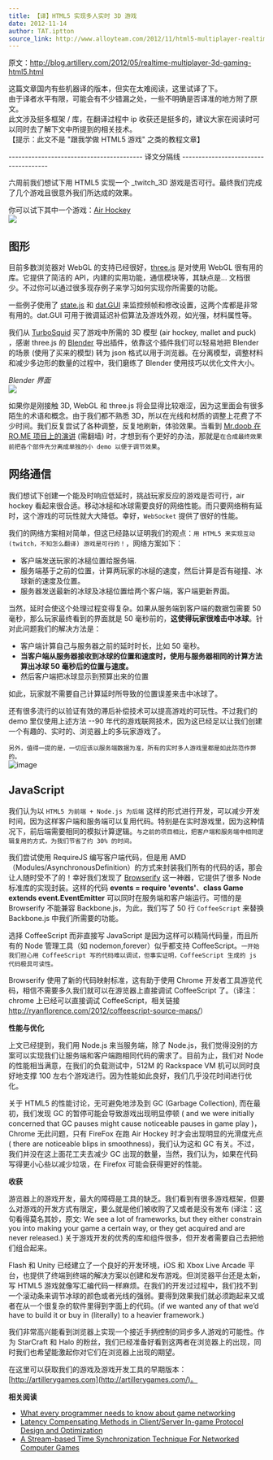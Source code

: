 ```yaml
---
title: 【译】HTML5 实现多人实时 3D 游戏
date: 2012-11-14
author: TAT.iptton
source_link: http://www.alloyteam.com/2012/11/html5-multiplayer-realtime-3d-gaming/
---
```


<!-- {% raw %} - for jekyll -->

原文：<http://blog.artillery.com/2012/05/realtime-multiplayer-3d-gaming-html5.html>

这篇文章国内有些机器译的版本，但实在太难阅读，这里试译了下。  
由于译者水平有限，可能会有不少错漏之处，一些不明确是否译准的地方附了原文。  
此文涉及挺多框架 / 库，在翻译过程中 ip 收获还是挺多的，建议大家在阅读时可以同时去了解下文中所提到的相关技术。  
【提示：此文不是 "跟我学做 HTML5 游戏" 之类的教程文章】

\----------------------------------------- 译文分隔线 -------------------------------------

六周前我们想试下用 HTML5 实现一个 \_twitch_3D 游戏是否可行。最终我们完成了几个游戏且很意外我们所达成的效果。

你可以试下其中一个游戏：[Air Hockey](http://airhockey.artillerygames.com/)  
![](http://blog.artillery.com/images/airhockey.jpg)

## 图形

目前多数浏览器对 WebGL 的支持已经很好，[three.js](http://mrdoob.github.com/three.js/) 是对使用 WebGL 很有用的库。它提供了简洁的 API，内建的实用功能，通信模块等，其缺点是… 文档很少。不过你可以通过很多现存例子来学习如何实现你所需要的功能。

一些例子使用了 [state.js](https://github.com/mrdoob/stats.js/) 和 [dat.GUI](http://code.google.com/p/dat-gui/) 来监控频帧和修改设置，这两个库都是非常有用的。dat.GUI 可用于微调延迟补偿算法及游戏外观，如光强，材料属性等。

我们从 [TurboSquid](http://dillinger.io/) 买了游戏中所需的 3D 模型 (air hockey, mallet and puck) ，感谢 three.js 的 [Blender](http://www.blender.org/) 导出插件，依靠这个插件我们可以轻易地把 Blender 的场景 (使用了买来的模型) 转为 json 格式以用于浏览器。在分离模型，调整材料和减少多边形的数量的过程中，我们磨练了 Blender 使用技巧以优化文件大小。

_Blender 界面_  
![](http://blog.artillery.com/images/airhockey-blender.jpg)

如果你是刚接触 3D, WebGL 和 three.js 将会显得比较艰涩，因为这里面会有很多陌生的术语和概念。由于我们都不熟悉 3D，所以在光线和材质的调整上花费了不少时间。我们反复尝试了各种调整，反复地刷新，体验效果。当看到 [Mr.doob 在 RO.ME 项目上的演讲](http://www.youtube.com/watch?feature=youtu.be&hl=zh-CN&v=D8mOtkuN864) (需翻墙) 时，才想到有个更好的办法，那就是`在合成最终效果前把各个部件先分离成单独的小 demo 以便于调节效果`。

## 网络通信

我们想试下创建一个能及时响应低延时，挑战玩家反应的游戏是否可行，air hockey 看起来很合适。移动冰槌和冰球需要良好的网络性能。而只要网络稍有延时，这个游戏的可玩性就大大降低。幸好，`WebSocket` 提供了很好的性能。

我们的网络方案相对简单，但这已经路以证明我们的观点：`用 HTML5 来实现互动 (twitch，不知怎么翻译) 游戏是可行的！`，网络方案如下：

-   客户端发送玩家的冰槌位置给服务端.
-   服务端基于之前的位置，计算两玩家的冰槌的速度，然后计算是否有碰撞、冰球新的速度及位置。
-   服务器发送最新的冰球及冰槌位置给两个客户端，客户端更新界面。

当然，延时会使这个处理过程变得复杂。如果从服务端到客户端的数据包需要 50 毫秒，那么玩家最终看到的界面就是 50 毫秒前的，**这使得玩家很难击中冰球**。针对此问题我们的解决方法是：

-   客户端计算自己与服务器之前的延时时长，比如 50 毫秒。
-   **当客户端从服务器接收到冰球的位置和速度时，使用与服务器相同的计算方法算出冰球 50 毫秒后的位置与速度。**
-   然后客户端把冰球显示到预算出来的位置

如此，玩家就不需要自己计算延时所导致的位置误差来击中冰球了。

还有很多流行的以验证有效的滞后补偿技术可以提高游戏的可玩性。不过我们的 demo 里仅使用上述方法 --90 年代的游戏联网技术，因为这已经足以让我们创建一个有趣的、实时的、浏览器上的多玩家游戏了。

`另外，值得一提的是，一切应该以服务端数据为准，所有的实时多人游戏里都是如此防范作弊的。`  
![image](http://blog.artillery.com/images/airhockey2.jpg)

## JavaScript

我们认为以 `HTML5 为前端 + Node.js 为后端` 这样的形式进行开发，可以减少开发时间，因为这样客户端和服务端可以复用代码。特别是在实时游戏里，因为这种情况下，前后端需要相同的模拟计算逻辑。`与之前的项目相比，把客户端和服务端中相同逻辑复用的方式，为我们节省了约 30% 的时间。`

我们尝试使用 RequireJS 编写客户端代码，但是用 AMD（Modules/AsynchronousDefinition）的方式来封装我们所有的代码的话，那会让人随时受不了的！幸好我们发现了 [Browserify](https://github.com/substack/node-browserify) 这一神器，它提供了很多 Node 标准库的实现封装。这样的代码 **events = require 'events'**、**class Game extends event.EventEmitter** 可以同时在服务端和客户端运行。可惜的是 Browserify 不能兼容 Backbone.js，为此，我们写了 50 行 `CoffeeScript` 来替换 Backbone.js 中我们所需要的功能。

选择 CoffeeScript 而非直接写 JavaScript 是因为这样可以精简代码量，而且所有的 Node 管理工具（如 nodemon,forever）似乎都支持 CoffeeScript。`一开始我们担心用 CoffeeScript 写的代码难以调试，但事实证明，CoffeeScript 生成的 js 代码极具可读性。`

Browserify 使用了新的代码映射标准，这有助于使用 Chrome 开发者工具游览代码，相信不需要多久我们就可以在游览器上直接调试 CoffeeScript 了。（译注：chrome 上已经可以直接调试 CoffeeScript，相关链接 <http://ryanflorence.com/2012/coffeescript-source-maps/>）

**性能与优化**

上文已经提到，我们用 Node.js 来当服务端，除了 Node.js，我们觉得没别的方案可以实现我们让服务端和客户端跑相同代码的需求了。目前为止，我们对 Node 的性能相当满意，在我们的负载测试中，512M 的 Rackspace VM 机可以同时良好地支撑 100 左右个游戏进行。因为性能如此良好，我们几乎没花时间进行优化。

关于 HTML5 的性能讨论，无可避免地涉及到 GC (Garbage Collection), 而在最初，我们发现 GC 的暂停可能会导致游戏出现明显停顿 ( and we were initially concerned that GC pauses might cause noticeable pauses in game play )，Chrome 无此问题，只有 FireFox 在跑 Air Hockey 时才会出现明显的光滑度光点 ( there are noticeable blips in smoothness)，我们认为这和 GC 有关。不过，我们并没在这上面花工夫去减少 GC 出现的数量，当然，我们认为，如果在代码写得更小心些以减少垃圾，在 Firefox 可能会获得更好的性能。

**收获**

游览器上的游戏开发，最大的障碍是工具的缺乏。我们看到有很多游戏框架，但要么对游戏的开发方式有限定，要么就是他们被收购了又或者是没有发布 (译注：这句看得莫名其妙，原文: We see a lot of frameworks, but they either constrain you into making your game a certain way, or they get acquired and are never released.) 关于游戏开发的优秀的库和组件很多，但开发者需要自己去把他们组合起来。

Flash 和 Unity 已经建立了一个良好的开发环境，iOS 和 Xbox Live Arcade 平台，也提供了终端到终端的解决方案以创建和发布游戏。但浏览器平台还是太新，写 HTML5 游戏就像写汇编代码一样麻烦。在我们的开发过过程中，我们找不到一个滚动条来调节冰球的颜色或者光线的强弱。要得到效果我们就必须跑起来又或者在从一个很复杂的软件里得到字面上的代码。(if we wanted any of that we’d have to build it or buy in (literally) to a heavier framework.)

我们非常高兴能看到浏览器上实现一个接近手抦控制的同步多人游戏的可能性。作为 StarCraft 和 Halo 的粉丝，我们已经准备好看到这两者在浏览器上的出现，同时我们也希望能激起你对它们在浏览器上出现的期望。

在这里可以获取我们的游戏及游戏开发工具的早期版本：[http://artillerygames.com](http://artillerygames.com/)。

**相关阅读**

-   [What every programmer needs to know about game networking](http://gafferongames.com/networking-for-game-programmers/what-every-programmer-needs-to-know-about-game-networking/)
-   [Latency Compensating Methods in Client/Server In-game Protocol Design and Optimization](https://developer.valvesoftware.com/wiki/Latency_Compensating_Methods_in_Client/Server_In-game_Protocol_Design_and_Optimization)
-   [A Stream-based Time Synchronization Technique For Networked Computer Games](http://www.mine-control.com/zack/timesync/timesync.html)


<!-- {% endraw %} - for jekyll -->